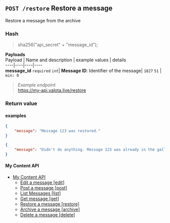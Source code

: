## `POST /restore` Restore a message
Restore a message from the archive  
### Hash  
>sha256("api_secret" + "message_id");
  
  
__Payloads__  
Payload | Name and description | example values | details  
----|----|----|----  
__message_id__ `required` `int`| __Message ID__: Identifier of the message| `1827` `51`  | `min: 0`  
   
   
> _Example endpoint_  
> https://my-api.valota.live/restore  
  
### Return value
  

#### examples
```json
{
    "message": "Message 123 was restored."
}
```
```json
{
    "message": "Didn't do anything. Message 123 was already in the gallery."
}
```



#### My Content API
- [My Content API](README.md)
  - [Edit a message [edit]](edit.md)  
  - [Post a message [post]](post.md)  
  - [List Messages [list]](list.md)  
  - [Get message [get]](get.md)  
  - [Restore a message [restore]](restore.md)  
  - [Archive a message [archive]](archive.md)  
  - [Delete a message [delete]](delete.md)  
